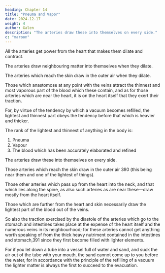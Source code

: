 ```yaml
---
heading: Chapter 14
title: "Pneuma and Vapor"
date: 2024-12-17
weight: 4
author: Galen
description: "The arteries draw these into themselves on every side."
c: "maroon"
---
```



All the arteries get power from the heart that makes them dilate and contract.

<!-- Put together, therefore, the two facts—that the arteries have this motion, and that everything, when it dilates, -->

The arteries draw neighbouring matter into themselves when they dilate.

<!-- —and you will find nothing strange in the fact that  -->

The arteries which reach the skin draw in the outer air when they dilate.

Those which anastomose at any point with the veins attract the thinnest and most vaporous part of the blood which these contain, and as for those arteries which are near the heart, it is on the heart itself that they exert their traction. 

For, by virtue of the tendency by which a vacuum becomes refilled, the lightest and thinnest part obeys the tendency before that which is heavier and thicker.

The rank of the lightest and thinnest of anything in the body is:

1. Pneuma
2. Vapour
3. The blood which has been accurately elaborated and refined

<!-- These, then, are what -->

The arteries draw these into themselves on every side.

Those arteries which reach the skin draw in the outer air 390 (this being near them and one of the lightest of things).

Those other arteries which pass up from the heart into the neck, and that which lies along the spine, as also such arteries as are near these—draw mostly from the heart itself.

Those which are further from the heart and skin necessarily draw the lightest part of the blood out of the veins.

So also the traction exercised by the diastole of the arteries which go to the stomach and intestines takes place at the expense of the heart itself and the numerous veins in its neighbourhood; for these arteries cannot get anything worth speaking of from the thick heavy nutriment contained in the intestines and stomach,391 since they first become filled with lighter elements. 

For if you let down a tube into a vessel full of water and sand, and suck the air out of the tube with your mouth, the sand cannot come up to you before the water, for in accordance with the principle of the refilling of a vacuum the lighter matter is always the first to succeed to the evacuation.


